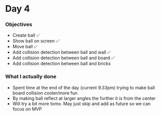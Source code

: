 # Day 4

### Objectives
- Create ball ✅
- Show ball on screen ✅
- Move ball ✅
- Add collision detection between ball and wall ✅
- Add collision detection between ball and board ✅
- Add collision detection between ball and bricks

### What I actually done
- Spent time at the end of the day (current 9.33pm) trying to make ball board collision cooler/more fun
- By making ball reflect at larger angles the further it is from the center
- Will try a bit more tomo. May just skip and add as future so we can focus on MVP